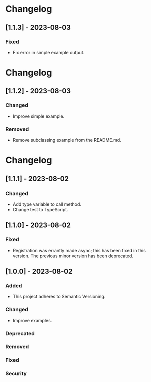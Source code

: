 # Changelog

## [1.1.3] - 2023-08-03

### Fixed

- Fix error in simple example output.

# Changelog

## [1.1.2] - 2023-08-03

### Changed

- Improve simple example.

### Removed
- Remove subclassing example from the README.md.

# Changelog

## [1.1.1] - 2023-08-02

### Changed

- Add type variable to call method.
- Change test to TypeScript.


## [1.1.0] - 2023-08-02

### Fixed

- Registration was errantly made async; this has been fixed in this version.  The previous minor version has been deprecated. 


## [1.0.0] - 2023-08-02

### Added

- This project adheres to Semantic Versioning.

### Changed

- Improve examples.

### Deprecated

### Removed

### Fixed

### Security